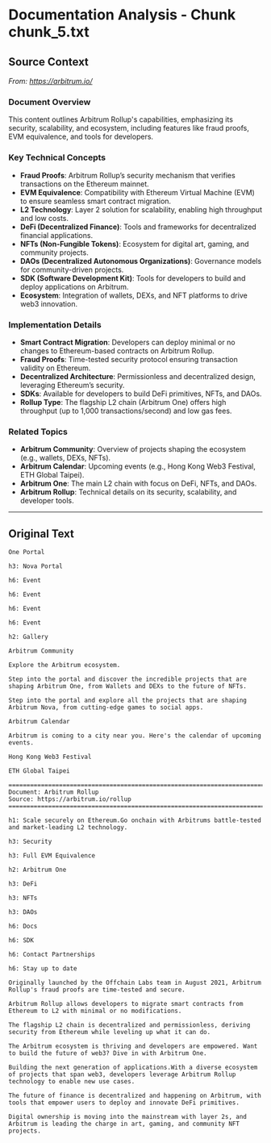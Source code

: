 # Documentation Analysis - Chunk chunk_5.txt

## Source Context
*From: https://arbitrum.io/*

### Document Overview  
This content outlines Arbitrum Rollup's capabilities, emphasizing its security, scalability, and ecosystem, including features like fraud proofs, EVM equivalence, and tools for developers.  

### Key Technical Concepts  
- **Fraud Proofs**: Arbitrum Rollup’s security mechanism that verifies transactions on the Ethereum mainnet.  
- **EVM Equivalence**: Compatibility with Ethereum Virtual Machine (EVM) to ensure seamless smart contract migration.  
- **L2 Technology**: Layer 2 solution for scalability, enabling high throughput and low costs.  
- **DeFi (Decentralized Finance)**: Tools and frameworks for decentralized financial applications.  
- **NFTs (Non-Fungible Tokens)**: Ecosystem for digital art, gaming, and community projects.  
- **DAOs (Decentralized Autonomous Organizations)**: Governance models for community-driven projects.  
- **SDK (Software Development Kit)**: Tools for developers to build and deploy applications on Arbitrum.  
- **Ecosystem**: Integration of wallets, DEXs, and NFT platforms to drive web3 innovation.  

### Implementation Details  
- **Smart Contract Migration**: Developers can deploy minimal or no changes to Ethereum-based contracts on Arbitrum Rollup.  
- **Fraud Proofs**: Time-tested security protocol ensuring transaction validity on Ethereum.  
- **Decentralized Architecture**: Permissionless and decentralized design, leveraging Ethereum’s security.  
- **SDKs**: Available for developers to build DeFi primitives, NFTs, and DAOs.  
- **Rollup Type**: The flagship L2 chain (Arbitrum One) offers high throughput (up to 1,000 transactions/second) and low gas fees.  

### Related Topics  
- **Arbitrum Community**: Overview of projects shaping the ecosystem (e.g., wallets, DEXs, NFTs).  
- **Arbitrum Calendar**: Upcoming events (e.g., Hong Kong Web3 Festival, ETH Global Taipei).  
- **Arbitrum One**: The main L2 chain with focus on DeFi, NFTs, and DAOs.  
- **Arbitrum Rollup**: Technical details on its security, scalability, and developer tools.

---

## Original Text
```
One Portal

h3: Nova Portal

h6: Event

h6: Event

h6: Event

h6: Event

h2: Gallery

Arbitrum Community

Explore the Arbitrum ecosystem.

Step into the portal and discover the incredible projects that are shaping Arbitrum One, from Wallets and DEXs to the future of NFTs.

Step into the portal and explore all the projects that are shaping Arbitrum Nova, from cutting-edge games to social apps.

Arbitrum Calendar

Arbitrum is coming to a city near you. Here's the calendar of upcoming events.

Hong Kong Web3 Festival

ETH Global Taipei

================================================================================
Document: Arbitrum Rollup
Source: https://arbitrum.io/rollup
================================================================================

h1: Scale securely on Ethereum.Go onchain with Arbitrums battle-tested and market-leading L2 technology.

h3: Security

h3: Full EVM Equivalence

h2: Arbitrum One

h3: DeFi

h3: NFTs

h3: DAOs

h6: Docs

h6: SDK

h6: Contact Partnerships

h6: Stay up to date

Originally launched by the Offchain Labs team in August 2021, Arbitrum Rollup's fraud proofs are time-tested and secure.

Arbitrum Rollup allows developers to migrate smart contracts from Ethereum to L2 with minimal or no modifications.

The flagship L2 chain is decentralized and permissionless, deriving security from Ethereum while leveling up what it can do.

The Arbitrum ecosystem is thriving and developers are empowered. Want to build the future of web3? Dive in with Arbitrum One.

Building the next generation of applications.With a diverse ecosystem of projects that span web3, developers leverage Arbitrum Rollup technology to enable new use cases.

The future of finance is decentralized and happening on Arbitrum, with tools that empower users to deploy and innovate DeFi primitives.

Digital ownership is moving into the mainstream with layer 2s, and Arbitrum is leading the charge in art, gaming, and community NFT projects.

```